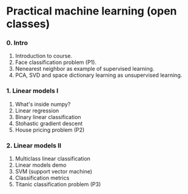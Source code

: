 # Practical machine learning (open classes)

### 0. Intro
1. Introduction to course.
2. Face classification problem (P1).
3. Nenearest neighbor as example of supervised learning.
4. PCA, SVD and space dictionary learning as unsupervised learning.

### 1. Linear models I
1. What's inside numpy?
2. Linear regression
3. Binary linear classification
4. Stohastic gradient descent
5. House pricing problem (P2)

### 2. Linear models II
1. Multiclass linear classification
2. Linear models demo
3. SVM (support vector machine)
4. Classification metrics
5. Titanic classification problem (P3)

